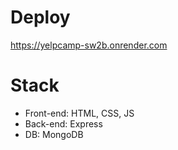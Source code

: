# Deploy

https://yelpcamp-sw2b.onrender.com

# Stack

- Front-end: HTML, CSS, JS
- Back-end: Express
- DB: MongoDB
